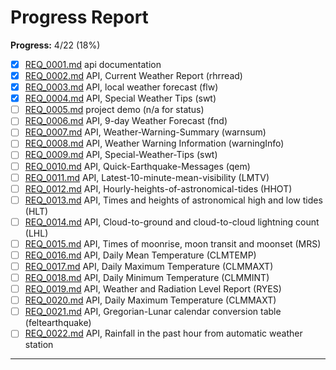 # Progress Report

**Progress:** 4/22 (18%)


- [x] [REQ_0001.md] api documentation
- [x] [REQ_0002.md] API, Current Weather Report (rhrread)
- [x] [REQ_0003.md] API, local weather forecast (flw)
- [x] [REQ_0004.md] API, Special Weather Tips (swt)
- [ ] [REQ_0005.md] project demo (n/a for status)
- [ ] [REQ_0006.md] API, 9-day Weather Forecast (fnd)
- [ ] [REQ_0007.md] API, Weather-Warning-Summary (warnsum)
- [ ] [REQ_0008.md] API, Weather Warning Information (warningInfo)
- [ ] [REQ_0009.md] API, Special-Weather-Tips (swt)
- [ ] [REQ_0010.md] API, Quick-Earthquake-Messages (qem)
- [ ] [REQ_0011.md] API, Latest-10-minute-mean-visibility (LMTV)
- [ ] [REQ_0012.md] API, Hourly-heights-of-astronomical-tides (HHOT)
- [ ] [REQ_0013.md] API, Times and heights of astronomical high and low tides (HLT)
- [ ] [REQ_0014.md] API, Cloud-to-ground and cloud-to-cloud lightning count (LHL)
- [ ] [REQ_0015.md] API, Times of moonrise, moon transit and moonset (MRS)
- [ ] [REQ_0016.md] API, Daily Mean Temperature (CLMTEMP)
- [ ] [REQ_0017.md] API, Daily Maximum Temperature (CLMMAXT)
- [ ] [REQ_0018.md] API, Daily Minimum Temperature (CLMMINT)
- [ ] [REQ_0019.md] API, Weather and Radiation Level Report (RYES)
- [ ] [REQ_0020.md] API, Daily Maximum Temperature (CLMMAXT)
- [ ] [REQ_0021.md] API, Gregorian-Lunar calendar conversion table (feltearthquake)
- [ ] [REQ_0022.md] API, Rainfall in the past hour from automatic weather station

---

[REQ_0001.md]: https://github.com/louiscklaw/hko-mcp/blob/master/documentation/REQ_0001/REQ_0001.md
[REQ_0002.md]: https://github.com/louiscklaw/hko-mcp/blob/master/documentation/REQ_0002/REQ_0002.md
[REQ_0003.md]: https://github.com/louiscklaw/hko-mcp/blob/master/documentation/REQ_0003/REQ_0003.md
[REQ_0004.md]: https://github.com/louiscklaw/hko-mcp/blob/master/documentation/REQ_0004/REQ_0004.md
[REQ_0005.md]: https://github.com/louiscklaw/hko-mcp/blob/master/documentation/REQ_0005/REQ_0005.md
[REQ_0006.md]: https://github.com/louiscklaw/hko-mcp/blob/master/documentation/REQ_0006/REQ_0006.md
[REQ_0007.md]: https://github.com/louiscklaw/hko-mcp/blob/master/documentation/REQ_0007/REQ_0007.md
[REQ_0008.md]: https://github.com/louiscklaw/hko-mcp/blob/master/documentation/REQ_0008/REQ_0008.md
[REQ_0009.md]: https://github.com/louiscklaw/hko-mcp/blob/master/documentation/REQ_0009/REQ_0009.md
[REQ_0010.md]: https://github.com/louiscklaw/hko-mcp/blob/master/documentation/REQ_0010/REQ_0010.md
[REQ_0011.md]: https://github.com/louiscklaw/hko-mcp/blob/master/documentation/REQ_0011/REQ_0011.md
[REQ_0012.md]: https://github.com/louiscklaw/hko-mcp/blob/master/documentation/REQ_0012/REQ_0012.md
[REQ_0013.md]: https://github.com/louiscklaw/hko-mcp/blob/master/documentation/REQ_0013/REQ_0013.md
[REQ_0014.md]: https://github.com/louiscklaw/hko-mcp/blob/master/documentation/REQ_0014/REQ_0014.md
[REQ_0015.md]: https://github.com/louiscklaw/hko-mcp/blob/master/documentation/REQ_0015/REQ_0015.md
[REQ_0016.md]: https://github.com/louiscklaw/hko-mcp/blob/master/documentation/REQ_0016/REQ_0016.md
[REQ_0017.md]: https://github.com/louiscklaw/hko-mcp/blob/master/documentation/REQ_0017/REQ_0017.md
[REQ_0018.md]: https://github.com/louiscklaw/hko-mcp/blob/master/documentation/REQ_0018/REQ_0018.md
[REQ_0019.md]: https://github.com/louiscklaw/hko-mcp/blob/master/documentation/REQ_0019/REQ_0019.md
[REQ_0020.md]: https://github.com/louiscklaw/hko-mcp/blob/master/documentation/REQ_0020/REQ_0020.md
[REQ_0021.md]: https://github.com/louiscklaw/hko-mcp/blob/master/documentation/REQ_0021/REQ_0021.md
[REQ_0022.md]: https://github.com/louiscklaw/hko-mcp/blob/master/documentation/REQ_0022/REQ_0022.md